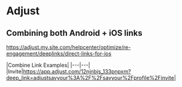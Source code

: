 # Adjust

## Combining both Android + iOS links
https://adjust.my.site.com/helpcenter/optimize/re-engagement/deeplinks/direct-links-for-ios

|Combine Link Examples|
|---|---|
|Invite|https://app.adjust.com/12njnbjs_133pnpxm?deep_link=adjustsavyour%3A%2F%2Fsavyour%2Fprofile%2Finvite|


